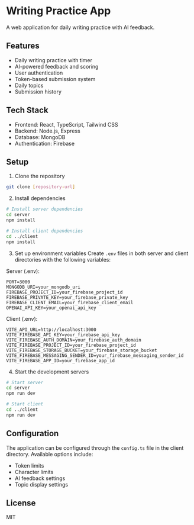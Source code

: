 # Writing Practice App

A web application for daily writing practice with AI feedback.

## Features

- Daily writing practice with timer
- AI-powered feedback and scoring
- User authentication
- Token-based submission system
- Daily topics
- Submission history

## Tech Stack

- Frontend: React, TypeScript, Tailwind CSS
- Backend: Node.js, Express
- Database: MongoDB
- Authentication: Firebase

## Setup

1. Clone the repository

```bash
git clone [repository-url]
```

2. Install dependencies

```bash
# Install server dependencies
cd server
npm install

# Install client dependencies
cd ../client
npm install
```

3. Set up environment variables
   Create `.env` files in both server and client directories with the following variables:

Server (.env):

```
PORT=3000
MONGODB_URI=your_mongodb_uri
FIREBASE_PROJECT_ID=your_firebase_project_id
FIREBASE_PRIVATE_KEY=your_firebase_private_key
FIREBASE_CLIENT_EMAIL=your_firebase_client_email
OPENAI_API_KEY=your_openai_api_key
```

Client (.env):

```
VITE_API_URL=http://localhost:3000
VITE_FIREBASE_API_KEY=your_firebase_api_key
VITE_FIREBASE_AUTH_DOMAIN=your_firebase_auth_domain
VITE_FIREBASE_PROJECT_ID=your_firebase_project_id
VITE_FIREBASE_STORAGE_BUCKET=your_firebase_storage_bucket
VITE_FIREBASE_MESSAGING_SENDER_ID=your_firebase_messaging_sender_id
VITE_FIREBASE_APP_ID=your_firebase_app_id
```

4. Start the development servers

```bash
# Start server
cd server
npm run dev

# Start client
cd ../client
npm run dev
```

## Configuration

The application can be configured through the `config.ts` file in the client directory. Available options include:

- Token limits
- Character limits
- AI feedback settings
- Topic display settings

## License

MIT
